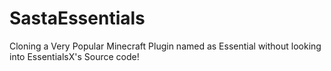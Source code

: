 # SastaEssentials
Cloning a Very Popular Minecraft Plugin named as Essential without looking into EssentialsX's Source code!
